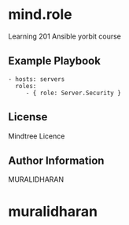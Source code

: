 mind.role
=========

Learning 201 Ansible yorbit course 

Example Playbook
----------------


    - hosts: servers
      roles:
         - { role: Server.Security }

License
-------

Mindtree Licence 

Author Information
------------------

MURALIDHARAN
# muralidharan
